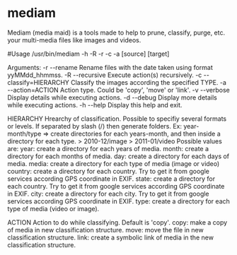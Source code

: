 # mediam
Mediam (media maid) is a tools made to help to prune, classify, purge, etc. your multi-media files like images and videos.

#Usage
/usr/bin/mediam -h -R -r -c <HIERARCHY> -a <ACTION> [source] [target]

Arguments:
-r  --rename                Rename files with the date taken using format yyMMdd_hhmmss.
-R  --recursive             Execute action(s) recursively.
-c  --classify=HIERARCHY    Classify the images according the specified TYPE.
-a  --action=ACTION         Action type. Could be 'copy', 'move' or 'link'.
-v  --verbose               Display details while executing actions.
-d  --debug                 Display more details while executing actions.
-h  --help                  Display this help and exit.


HIERARCHY
Hrearchy of classification. Possible to specifiy several formats or levels.
If separated by slash (/) then generate folders.
Ex: year-month/type => create directories for each years-month, and then inside a directory for each type.
    > 2010-12/image
    > 2011-01/video
Possible values are:
    year: create a directory for each years of media.
    month: create a directory for each months of media.
    day: create a directory for each days of media.
    media: create a directory for each type of media (image or video)
    country: create a directory for each country. Try to get it from google services according GPS coordinate in EXIF.
    state: create a directory for each country. Try to get it from google services according GPS coordinate in EXIF.
    city: create a directory for each city. Try to get it from google services according GPS coordinate in EXIF.
    type: create a directory for each type of media (video or image).


ACTION
Action to do while classifying. Default is 'copy'.
    copy: make a copy of media in new classification structure.
    move: move the file in new classification structure.
    link: create a symbolic link of media in the new classification structure.

